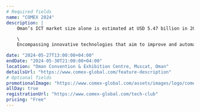 ```yaml
---
# Required fields
name: "COMEX 2024"
description: |
    Oman’s ICT market size alone is estimated at USD 5.47 billion in 2024, and is expected to reach USD 9.07 billion by 2029. This significant growth plays a pivotal role in the nation's economic diversification. COMEX 2024 - Highlighting cutting-edge technologies, engagement with industry leaders, and exploring the future of tech across diverse sectors.

    \
    Encompassing innovative technologies that aim to improve and automate the delivery of services, Comex presents the latest in pioneering technology to enhance efficiency, accessibility, and convenience from the tech sector.

date: "2024-05-27T13:00:00+04:00"
endDate: "2024-05-30T21:00:00+04:00"
location: "Oman Convention & Exhibition Centre, Muscat, Oman"
detailsUrl: "https://www.comex-global.com/feature-description"
# Optional fields
promotionalImage: "https://www.comex-global.com/assets/images/logo/comex-latest-min.jpg"
allDay: true
registrationUrl: "https://www.comex-global.com/tech-club"
pricing: "Free"
---
```

